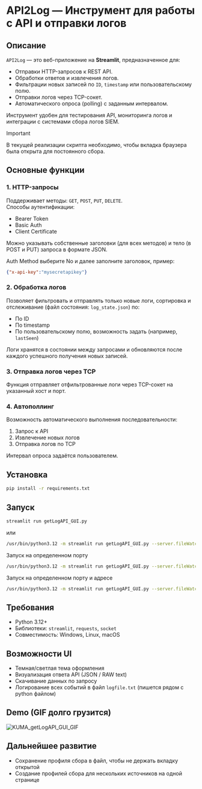 # API2Log — Инструмент для работы с API и отправки логов

## Описание
`API2Log` — это веб-приложение на **Streamlit**, предназначенное для:
- Отправки HTTP-запросов к REST API.
- Обработки ответов и извлечения логов.
- Фильтрации новых записей по `ID`, `timestamp` или пользовательскому полю.
- Отправки логов через TCP-сокет.
- Автоматического опроса (polling) с заданным интервалом.

Инструмент удобен для тестирования API, мониторинга логов и интеграции с системами сбора логов SIEM.

> [!IMPORTANT]  
> В текущей реализации скрипта необходимо, чтобы вкладка браузера была открыта для постоянного сбора.

## Основные функции

### 1. **HTTP-запросы**
Поддерживает методы: `GET`, `POST`, `PUT`, `DELETE`.  
Способы аутентификации:
- Bearer Token
- Basic Auth
- Client Certificate

Можно указывать собственные заголовки (для всех методов) и тело (в POST и PUT) запроса в формате JSON.

Auth Method выберите No и далее заполните заголовок, пример:
```json
{"x-api-key":"mysecretapikey"}
```

### 2. **Обработка логов**
Позволяет фильтровать и отправлять только новые логи, сортировка и отслеживание (файл состояния: `log_state.json`) по:
- По ID
- По timestamp
- По пользовательскому полю, возможность задать (например, `lastSeen`)

Логи хранятся в состоянии между запросами и обновляются после каждого успешного получения новых записей.

### 3. **Отправка логов через TCP**
Функция отправляет отфильтрованные логи через TCP-сокет на указанный хост и порт.

### 4. **Автополлинг**
Возможность автоматического выполнения последовательности:
1. Запрос к API
2. Извлечение новых логов
3. Отправка логов по TCP

Интервал опроса задаётся пользователем.

## Установка

```bash
pip install -r requirements.txt
```

## Запуск

```cmd
streamlit run getLogAPI_GUI.py
```

или

```bash
/usr/bin/python3.12 -m streamlit run getLogAPI_GUI.py --server.fileWatcherType=none
```

Запуск на определенном порту

```bash
/usr/bin/python3.12 -m streamlit run getLogAPI_GUI.py --server.fileWatcherType=none --server.port=8080 
```

Запуск на определенном порту и адресе

```bash
/usr/bin/python3.12 -m streamlit run getLogAPI_GUI.py --server.fileWatcherType=none --server.address=0.0.0.0 --server.port=8080 
```

## Требования
- Python 3.12+
- Библиотеки: `streamlit`, `requests`, `socket`
- Совместимость: Windows, Linux, macOS

## Возможности UI
- Темная/светлая тема оформления
- Визуализация ответа API (JSON / RAW text)
- Скачивание данных по запросу
- Логирование всех событий в файл `logfile.txt` (пишется рядом с python файлом)

## Demo (GIF долго грузится)
![KUMA_getLogAPI_GUI_GIF](https://github.com/user-attachments/assets/4ba8cb38-54aa-4021-81c6-1ee9dcabe3d3)

## **Дальнейшее развитие**
- Сохранение профиля сбора в файл, чтобы не держать вкладку открытой
- Создание профилей сбора для нескольких источников на одной странице
